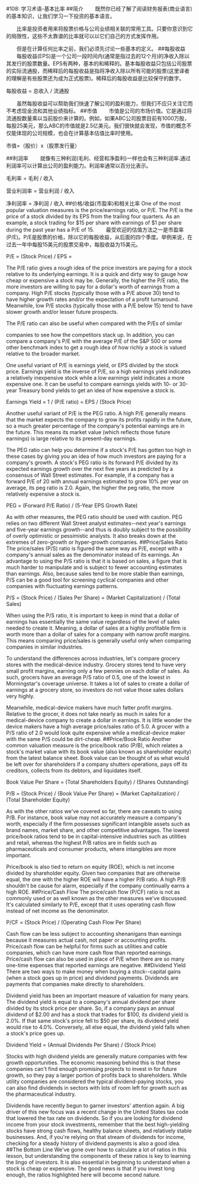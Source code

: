 #108: 学习术语-基本比率
##简介
　　既然你已经了解了阅读财务报表(商业语言)的基本知识，让我们学习一下投资的基本语言。

　　比率是投资者用来将股票价格与公司业绩相关联的常用工具。只要你意识到它的局限性，这些不太靠谱的比率就可以以它们自己的方式发挥作用。

　　但是在计算任何比率之前，我们必须先讨论一些基本的定义。
##每股收益
　　每股收益(EPS)是一个公司一段时间内(通常是指过去的12个月)的净收入除以其发行的股票数量。EPS有两种，基本的和稀释的。基本每股收益只包括公司股票的实际流通股，而稀释后的每股收益是指将净收入除以所有可能的股票(这里译者的理解是有些股票还为成为正式股票)。稀释后的每股收益是比较保守的数字。

每股收益 = 总收入 / 流通股

　　虽然每股收益可以帮助我们快速了解公司的盈利能力，但我们不应只关注它而不考虑现金流和其他业绩指标。
##市值
　　市值是公司的市场价值。它是通过将流通股数量乘以当前股价来计算的。例如，如果ABC公司股票目前有1000万股，每股25美元，那么ABC的市值就是2.5亿美元。我们很快就会发现，市值的概念不仅能体现的公司规模，也会在计算基本估值比率时使用。

市值=（股价）x（股票发行量）

##利润率
　　就像有三种利润(毛利、经营和净盈利)一样也会有三种利润率.通过利润率可以计算出公司的盈利能力。利润率通常以百分比表示。

毛利率 = 毛利 / 收入

营业利润率 = 营业利润 / 收入

净利润率 = 净利润 / 收入
##价格/收益(市盈率)和相关比率
One of the most popular valuation measures is the price/earnings ratio, or P/E. The P/E is the price of a stock divided by its EPS from the trailing four quarters. As an example, a stock trading for $15 per share with earnings of $1 per share during the past year has a P/E of 15.
　　最受欢迎的估值方法之一是市盈率(P/E)。P/E是股票的价格，除以它的每股收益，从后面的四个季度。举例来说，在过去一年中每股15美元的股票交易中，每股收益为15美元。

P/E = (Stock Price) / EPS =

The P/E ratio gives a rough idea of the price investors are paying for a stock relative to its underlying earnings. It is a quick and dirty way to gauge how cheap or expensive a stock may be. Generally, the higher the P/E ratio, the more investors are willing to pay for a dollar's worth of earnings from a company. High P/E stocks (typically those with a P/E above 30) tend to have higher growth rates and/or the expectation of a profit turnaround. Meanwhile, low P/E stocks (typically those with a P/E below 15) tend to have slower growth and/or lesser future prospects.

The P/E ratio can also be useful when compared with the P/Es of similar

companies to see how the competitors stack up. In addition, you can compare a company's P/E with the average P/E of the S&P 500 or some other benchmark index to get a rough idea of how richly a stock is valued relative to the broader market.

One useful variant of P/E is earnings yield, or EPS divided by the stock price. Earnings yield is the inverse of P/E, so a high earnings yield indicates a relatively inexpensive stock while a low earnings yield indicates a more expensive one. It can be useful to compare earnings yields with 10- or 30-year Treasury bond yields to get an idea of how expensive a stock is.

Earnings Yield = 1 / (P/E ratio) = EPS / (Stock Price)

Another useful variant of P/E is the PEG ratio. A high P/E generally means that the market expects the company to grow its profits rapidly in the future, so a much greater percentage of the company's potential earnings are in the future. This means its market value (which reflects those future earnings) is large relative to its present-day earnings.

The PEG ratio can help you determine if a stock's P/E has gotten too high in these cases by giving you an idea of how much investors are paying for a company's growth. A stock's PEG ratio is its forward P/E divided by its expected earnings growth over the next five years as predicted by a consensus of Wall Street estimates. For example, if a company has a forward P/E of 20 with annual earnings estimated to grow 10% per year on average, its peg ratio is 2.0. Again, the higher the peg ratio, the more relatively expensive a stock is.

PEG = (Forward P/E Ratio) / (5-Year EPS Growth Rate)

As with other measures, the PEG ratio should be used with caution. PEG relies on two different Wall Street analyst estimates--next year's earnings and five-year earnings growth--and thus is doubly subject to the possibility of overly optimistic or pessimistic analysts. It also breaks down at the extremes of zero-growth or hyper-growth companies.
##Price/Sales Ratio
The price/sales (P/S) ratio is figured the same way as P/E, except with a company's annual sales as the denominator instead of its earnings. An advantage to using the P/S ratio is that it is based on sales, a figure that is much harder to manipulate and is subject to fewer accounting estimates than earnings. Also, because sales tend to be more stable than earnings, P/S can be a good tool for screening cyclical companies and other companies with fluctuating earnings patterns.

P/S = (Stock Price) / (Sales Per Share) = (Market Capitalization) / (Total Sales)

When using the P/S ratio, it is important to keep in mind that a dollar of earnings has essentially the same value regardless of the level of sales needed to create it. Meaning, a dollar of sales at a highly profitable firm is worth more than a dollar of sales for a company with narrow profit margins. This means comparing price/sales is generally useful only when comparing companies in similar industries.

To understand the differences across industries, let's compare grocery stores with the medical-device industry. Grocery stores tend to have very small profit margins, earning only a few pennies on each dollar of sales. As such, grocers have an average P/S ratio of 0.5, one of the lowest in Morningstar's coverage universe. It takes a lot of sales to create a dollar of earnings at a grocery store, so investors do not value those sales dollars very highly.

Meanwhile, medical-device makers have much fatter profit margins. Relative to the grocer, it does not take nearly as much in sales for a medical-device company to create a dollar in earnings. It is little wonder the device makers have a high average price/sales ratio of 5.0. A grocer with a P/S ratio of 2.0 would look quite expensive while a medical-device maker with the same P/S could be dirt-cheap.
##Price/Book Ratio
Another common valuation measure is the price/book ratio (P/B), which relates a stock's market value with its book value (also known as shareholder equity) from the latest balance sheet. Book value can be thought of as what would be left over for shareholders if a company shutters operations, pays off its creditors, collects from its debtors, and liquidates itself.

Book Value Per Share = (Total Shareholders Equity) / (Shares Outstanding)

P/B = (Stock Price) / (Book Value Per Share) = (Market Capitalization) / (Total Shareholder Equity)

As with the other ratios we've covered so far, there are caveats to using P/B. For instance, book value may not accurately measure a company's worth, especially if the firm possesses significant intangible assets such as brand names, market share, and other competitive advantages. The lowest price/book ratios tend to be in capital-intensive industries such as utilities and retail, whereas the highest P/B ratios are in fields such as pharmaceuticals and consumer products, where intangibles are more important.

Price/book is also tied to return on equity (ROE), which is net income divided by shareholder equity. Given two companies that are otherwise equal, the one with the higher ROE will have a higher P/B ratio. A high P/B shouldn't be cause for alarm, especially if the company continually earns a high ROE.
##Price/Cash Flow
The price/cash flow (P/CF) ratio is not as commonly used or as well known as the other measures we've discussed. It's calculated similarly to P/E, except that it uses operating cash flow instead of net income as the denominator.

P/CF = (Stock Price) / (Operating Cash Flow Per Share)

Cash flow can be less subject to accounting shenanigans than earnings because it measures actual cash, not paper or accounting profits. Price/cash flow can be helpful for firms such as utilities and cable companies, which can have more cash flow than reported earnings. Price/cash flow can also be used in place of P/E when there are so many one-time expenses that reported earnings are negative.
##Dividend Yield
There are two ways to make money when buying a stock--capital gains (when a stock goes up in price) and dividend payments. Dividends are payments that companies make directly to shareholders.

Dividend yield has been an important measure of valuation for many years. The dividend yield is equal to a company's annual dividend per share divided by its stock price per share. So, if a company pays an annual dividend of $2.00 and has a stock that trades for $100, its dividend yield is 2.0%. If that same stock's price fell to $50 per share, its dividend yield would rise to 4.0%. Conversely, all else equal, the dividend yield falls when a stock's price goes up.

Dividend Yield = (Annual Dividends Per Share) / (Stock Price)

Stocks with high dividend yields are generally mature companies with few growth opportunities. The economic reasoning behind this is that these companies can't find enough promising projects to invest in for future growth, so they pay a larger portion of profits back to shareholders. While utility companies are considered the typical dividend-paying stocks, you can also find dividends in sectors with lots of room left for growth such as the pharmaceutical industry.

Dividends have recently begun to garner investors' attention again. A big driver of this new focus was a recent change in the United States tax code that lowered the tax rate on dividends. So if you are looking for dividend income from your stock investments, remember that the best high-yielding stocks have strong cash flows, healthy balance sheets, and relatively stable businesses. And, if you're relying on that stream of dividends for income, checking for a steady history of dividend payments is also a good idea.
##The Bottom Line
We've gone over how to calculate a lot of ratios in this lesson, but understanding the components of these ratios is key to learning the lingo of investors. It is also essential in beginning to understand when a stock is cheap or expensive. The good news is that if you invest long enough, the ratios highlighted here will become second nature.
